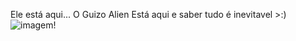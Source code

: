 Ele está aqui...
O Guizo Alien Está aqui e saber tudo é inevitavel >:)
![imagem](https://media1.tenor.com/m/v9ymhjNoD8AAAAAd/guizo-sinais-do-outro-lado.gif)!
